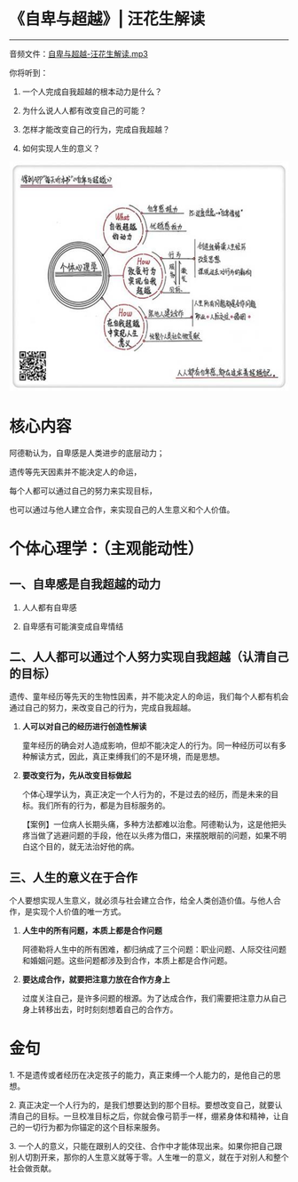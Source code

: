 # 《自卑与超越》| 汪花生解读

---

音频文件：[自卑与超越-汪花生解读.mp3](audio/自卑与超越-汪花生解读.mp3)

你将听到：

1. 一个人完成自我超越的根本动力是什么？

2. 为什么说人人都有改变自己的可能？

3. 怎样才能改变自己的行为，完成自我超越？

4. 如何实现人生的意义？

![](img/原文-自卑与超越-汪花生解读.jpg)


# 核心内容

阿德勒认为，自卑感是人类进步的底层动力；

遗传等先天因素并不能决定人的命运，

每个人都可以通过自己的努力来实现目标，

也可以通过与他人建立合作，来实现自己的人生意义和个人价值。
 
# 个体心理学：（主观能动性）

## 一、自卑感是自我超越的动力

1. 人人都有自卑感

2. 自卑感有可能演变成自卑情结

## 二、人人都可以通过个人努力实现自我超越（认清自己的目标）

遗传、童年经历等先天的生物性因素，并不能决定人的命运，我们每个人都有机会通过自己的努力，来改变自己的行为，完成自我超越。


1. **人可以对自己的经历进行创造性解读**

	童年经历的确会对人造成影响，但却不能决定人的行为。同一种经历可以有多种解读方式，因此，真正束缚我们的不是环境，而是思想。


2. **要改变行为，先从改变目标做起**

	个体心理学认为，真正决定一个人行为的，不是过去的经历，而是未来的目标。我们所有的行为，都是为目标服务的。

	【案例】一位病人长期头痛，多种方法都难以治愈。阿德勒认为，这是他把头疼当做了逃避问题的手段，他在以头疼为借口，来摆脱眼前的问题，如果不明白这个目的，就无法治好他的病。

## 三、人生的意义在于合作

个人要想实现人生意义，就必须与社会建立合作，给全人类创造价值。与他人合作，是实现个人价值的唯一方式。

1. **人生中的所有问题，本质上都是合作问题**

	阿德勒将人生中的所有困难，都归纳成了三个问题：职业问题、人际交往问题和婚姻问题。这些问题都涉及到合作，本质上都是合作问题。

2. **要达成合作，就要把注意力放在合作方身上**

	过度关注自己，是许多问题的根源。为了达成合作，我们需要把注意力从自己身上转移出去，时时刻刻想着自己的合作方。

# 金句

1. 不是遗传或者经历在决定孩子的能力，真正束缚一个人能力的，是他自己的思想。

2. 真正决定一个人行为的，是我们想要达到的那个目标。要想改变自己，就要认清自己的目标。一旦校准目标之后，你就会像弓箭手一样，绷紧身体和精神，让自己的一切行为都为你锚定的这个目标来服务。

3. 一个人的意义，只能在跟别人的交往、合作中才能体现出来。如果你把自己跟别人切割开来，那你的人生意义就等于零。人生唯一的意义，就在于对别人和整个社会做贡献。
